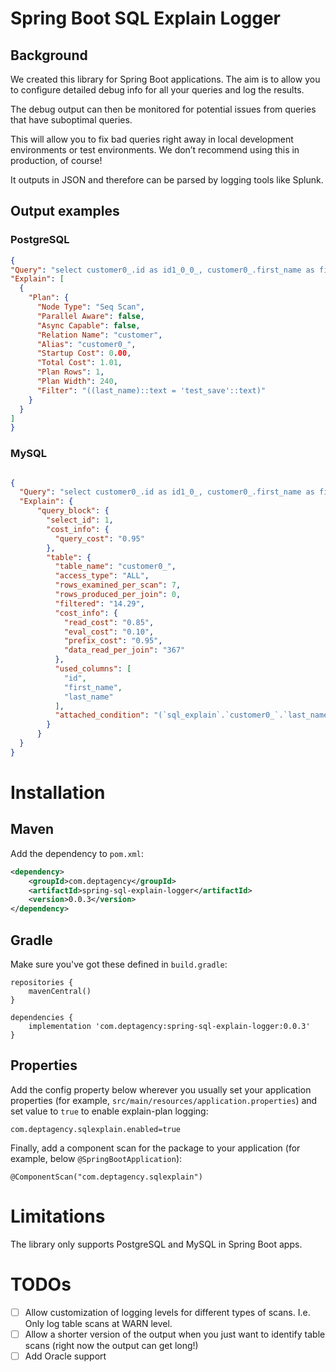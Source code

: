 # Spring Boot SQL Explain Logger

## Background

We created this library for Spring Boot applications. The aim is to allow you to configure detailed debug info for all your queries and log the results.

The debug output can then be monitored for potential issues from queries that have suboptimal queries.

This will allow you to fix bad queries right away in local development environments or test environments.  We don’t recommend using this in production, of course!

It outputs in JSON and therefore can be parsed by logging tools like Splunk.

## Output examples

### PostgreSQL

```json
{
"Query": "select customer0_.id as id1_0_0_, customer0_.first_name as first_na2_0_0_, customer0_.last_name as last_nam3_0_0_ from customer customer0_ where customer0_.id=?" ,
"Explain": [
  {
    "Plan": {
      "Node Type": "Seq Scan",
      "Parallel Aware": false,
      "Async Capable": false,
      "Relation Name": "customer",
      "Alias": "customer0_",
      "Startup Cost": 0.00,
      "Total Cost": 1.01,
      "Plan Rows": 1,
      "Plan Width": 240,
      "Filter": "((last_name)::text = 'test_save'::text)"
    }
  }
]
}
```

### MySQL

```json

{
  "Query": "select customer0_.id as id1_0_, customer0_.first_name as first_na2_0_, customer0_.last_name as last_nam3_0_ from customer customer0_ where customer0_.last_name=?",
  "Explain": {
      "query_block": {
        "select_id": 1,
        "cost_info": {
          "query_cost": "0.95"
        },
        "table": {
          "table_name": "customer0_",
          "access_type": "ALL",
          "rows_examined_per_scan": 7,
          "rows_produced_per_join": 0,
          "filtered": "14.29",
          "cost_info": {
            "read_cost": "0.85",
            "eval_cost": "0.10",
            "prefix_cost": "0.95",
            "data_read_per_join": "367"
          },
          "used_columns": [
            "id",
            "first_name",
            "last_name"
          ],
          "attached_condition": "(`sql_explain`.`customer0_`.`last_name` = 'test_save')"
        }
      }
  }
}
```

# Installation

## Maven

Add the dependency to `pom.xml`:

```xml
<dependency>
	<groupId>com.deptagency</groupId>
	<artifactId>spring-sql-explain-logger</artifactId>
	<version>0.0.3</version>
</dependency>
```

## Gradle

Make sure you've got these defined in `build.gradle`:

```
repositories {
    mavenCentral() 
}

dependencies {
    implementation 'com.deptagency:spring-sql-explain-logger:0.0.3' 
}
```

## Properties

Add the config property below wherever you usually set your application properties (for example, `src/main/resources/application.properties`) and set value to `true` to enable explain-plan logging:

```
com.deptagency.sqlexplain.enabled=true
```

Finally, add a component scan for the package to your application (for example, below `@SpringBootApplication`):
```
@ComponentScan("com.deptagency.sqlexplain")
```

# Limitations

The library only supports PostgreSQL and MySQL in Spring Boot apps.

# TODOs

- [ ] Allow customization of logging levels for different types of scans.  I.e. Only log table scans at WARN level.
- [ ] Allow a shorter version of the output when you just want to identify table scans (right now the output can get long!)
- [ ] Add Oracle support
